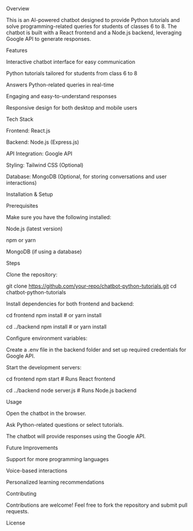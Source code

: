 Overview

This is an AI-powered chatbot designed to provide Python tutorials and solve programming-related queries for students of classes 6 to 8. The chatbot is built with a React frontend and a Node.js backend, leveraging Google API to generate responses.

Features

Interactive chatbot interface for easy communication

Python tutorials tailored for students from class 6 to 8

Answers Python-related queries in real-time

Engaging and easy-to-understand responses

Responsive design for both desktop and mobile users

Tech Stack

Frontend: React.js

Backend: Node.js (Express.js)

API Integration: Google API

Styling: Tailwind CSS (Optional)

Database: MongoDB (Optional, for storing conversations and user interactions)

Installation & Setup

Prerequisites

Make sure you have the following installed:

Node.js (latest version)

npm or yarn

MongoDB (if using a database)

Steps

Clone the repository:

git clone https://github.com/your-repo/chatbot-python-tutorials.git
cd chatbot-python-tutorials

Install dependencies for both frontend and backend:

cd frontend
npm install  # or yarn install

cd ../backend
npm install  # or yarn install

Configure environment variables:

Create a .env file in the backend folder and set up required credentials for Google API.

Start the development servers:

cd frontend
npm start  # Runs React frontend

cd ../backend
node server.js  # Runs Node.js backend

Usage

Open the chatbot in the browser.

Ask Python-related questions or select tutorials.

The chatbot will provide responses using the Google API.

Future Improvements

Support for more programming languages

Voice-based interactions

Personalized learning recommendations

Contributing

Contributions are welcome! Feel free to fork the repository and submit pull requests.

License
